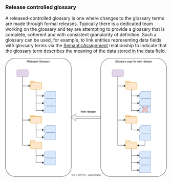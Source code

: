 <!-- SPDX-License-Identifier: CC-BY-4.0 -->
<!-- Copyright Contributors to the Egeria project. -->

### Release controlled glossary

A released-controlled glossary is one where changes to the glossary terms are made through formal releases.  Typically there is a dedicated team working on the glossary and tey are attempting to provide a glossary that is complete, coherent and with consistent granularity of definition.  Such a glossary can be used, for example, to link entities representing data fields with glossary terms via the [SemanticAssignment](/types/3/0370-Semantic-Assignment) relationship to indicate that the glossary term describes the meaning of the data stored in the data field.

![Release-controlled glossary](release-controlled-glossary.svg)


